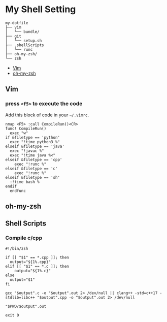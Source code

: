 # My Shell Setting

```shell
my-dotfile
├── vim
│   └── bundle/
├── git
│   └── setup.sh
├── .shellScripts
│   └── runc
├── oh-my-zsh/
└── zsh
```


- [Vim](#vim)
- [oh-my-zsh](#oh-my-zsh)

## Vim

### press `<f5>` to execute the code

Add this block of code in your `~/.vimrc`.
```vim
nmap <F5> :call CompileRun()<CR>
func! CompileRun()
  exec "w"
if &filetype == 'python'
  exec "!time python3 %"
elseif &filetype == 'java'
  exec "!javac %"
  exec "!time java %<"
elseif &filetype == 'cpp'
	exec "!runc %"
elseif &filetype == 'c'
	exec "!runc %"
elseif &filetype == 'sh'
  :!time bash %
endif
  endfunc
```

## oh-my-zsh

## Shell Scripts

### Compile c/cpp
```SHELL
#!/bin/zsh

if [[ "$1" == *.cpp ]]; then
  output="${1%.cpp}"
elif [[ "$1" == *.c ]]; then
	output="${1%.c}"
else
  output="$1"
fi

gcc "$output".c -o "$output".out 2> /dev/null || clang++ -std=c++17 -stdlib=libc++ "$output".cpp -o "$output".out 2> /dev/null

"$PWD/$output".out

exit 0
```